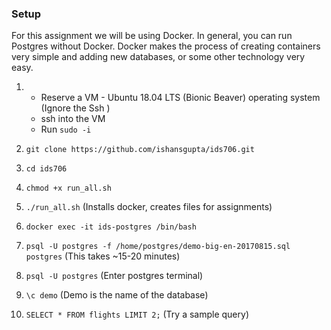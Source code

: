 ### Setup
For this assignment we will be using Docker. In general, you can run Postgres without Docker. Docker makes the process of creating containers very simple and adding new databases, or some other technology very easy.

1. * Reserve a VM - Ubuntu 18.04 LTS (Bionic Beaver) operating system (Ignore the Ssh )
	* ssh into the VM
	* Run `sudo -i`

2. `git clone https://github.com/ishansgupta/ids706.git` 
3. `cd ids706`
4. `chmod +x run_all.sh`
5. `./run_all.sh` (Installs docker, creates files for assignments)
6. `docker exec -it ids-postgres /bin/bash`
7. `psql -U postgres -f /home/postgres/demo-big-en-20170815.sql postgres`  (This takes ~15-20 minutes)
8. `psql -U postgres` (Enter postgres terminal)
9. `\c demo` (Demo is the name of the database) 
10. `SELECT * FROM flights LIMIT 2;` (Try a sample query) 
